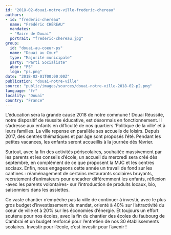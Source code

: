 ```yaml
---
id: "2018-02-douai-notre-ville-frederic-chereau"
authors:
- id: "frederic-chereau"
  name: "Frédéric CHÉREAU"
  mandates: 
  - "Maire de Douai"
  portrait: "frederic-chereau.jpg"
group:
  id: "douai-au-coeur-ps"
  name: "Douai au Cœur"
  type: "Majorité municipale"
  party: "Parti Socialiste"
  abbr: "PS"
  logo: "ps.png"
date: "2018-02-01T00:00:00Z"
publication: "douai-notre-ville"
source: "public/images/sources/douai-notre-ville-2018-02-p2.png"
language: "fr"
locality: "Douai"
country: "France"
---
```


L’éducation sera la grande cause 2018 de notre commune ! Douai Réussite, notre dispositif de réussite éducative, est désormais en fonctionnement. Il s’adresse aux enfants en difficulté de nos quartiers ‘Politique de la ville’ et à leurs familles. La ville repense en parallèle ses accueils de loisirs. Depuis 2017, des centres thématiques et par âge sont proposés l’été. Pendant les petites vacances, les enfants seront accueillis à la journée dès février.

Surtout, avec la fin des activités périscolaires, souhaitée massivement par les parents et les conseils d’école, un accueil du mercredi sera créé dès septembre, en complément de ce que proposent la MJC et les centres sociaux. Enfin, nous engageons cette année un travail de fond sur les cantines : réaménagement de certains restaurants scolaires bruyants, recrutement d’animateurs pour encadrer différemment les enfants, réflexion -avec les parents volontaires- sur l’introduction de produits locaux, bio, saisonniers dans les assiettes.

Ce vaste chantier n’empêche pas la ville de continuer à investir, avec le plus gros budget d’investissement du mandat, orienté à 40% sur l’attractivité du cœur de ville et à 20% sur les économies d’énergie. Et toujours un effort soutenu pour nos écoles, avec la fin du chantier des écoles du faubourg de Cambrai et un budget renforcé pour l’entretien de nos 30 établissements scolaires. Investir pour l’école, c’est investir pour l’avenir !
